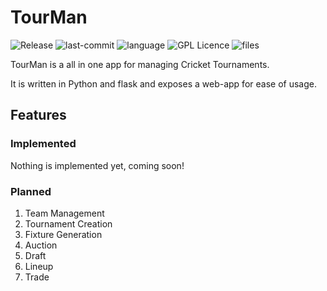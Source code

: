 # TourMan
![Release](https://img.shields.io/github/v/release/arghasen/TourMan?style=for-the-badge)
![last-commit](https://img.shields.io/github/last-commit/arghasen/TourMan?style=for-the-badge)
![language](https://img.shields.io/github/languages/top/arghasen/TourMan?style=for-the-badge)
![GPL Licence](https://img.shields.io/github/license/arghasen/TourMan?style=for-the-badge)
![files](https://img.shields.io/github/directory-file-count/arghasen/TourMan?style=for-the-badge)

TourMan is a all in one app for managing Cricket Tournaments. 

It is written in Python and flask and exposes a web-app for ease of usage. 

## Features

### Implemented
Nothing is implemented yet, coming soon!

### Planned

1. Team Management 
2. Tournament Creation 
3. Fixture Generation
4. Auction 
5. Draft
6. Lineup
7. Trade
